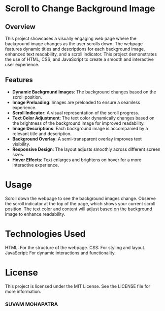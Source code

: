 # Scroll to Change Background Image

## Overview

This project showcases a visually engaging web page where the background image changes as the user scrolls down. The webpage features dynamic titles and descriptions for each background image, enhanced text readability, and a scroll indicator. This project demonstrates the use of HTML, CSS, and JavaScript to create a smooth and interactive user experience.

## Features

- **Dynamic Background Images**: The background changes based on the scroll position.
- **Image Preloading**: Images are preloaded to ensure a seamless experience.
- **Scroll Indicator**: A visual representation of the scroll progress.
- **Text Color Adjustment**: The text color dynamically changes based on the brightness of the background image for improved readability.
- **Image Descriptions**: Each background image is accompanied by a relevant title and description.
- **Background Overlay**: A semi-transparent overlay improves text visibility.
- **Responsive Design**: The layout adjusts smoothly across different screen sizes.
- **Hover Effects**: Text enlarges and brightens on hover for a more interactive experience.

# Usage

Scroll down the webpage to see the background images change.
Observe the scroll indicator at the top of the page, which shows your current scroll position.
The text color and content will adjust based on the background image to enhance readability.

# Technologies Used

HTML: For the structure of the webpage.
CSS: For styling and layout.
JavaScript: For dynamic interactions and functionality.

# License

This project is licensed under the MIT License. See the LICENSE file for more information.

### SUVAM MOHAPATRA
